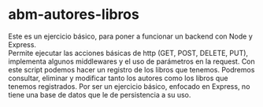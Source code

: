 # abm-autores-libros
Este es un ejercicio básico, para poner a funcionar un backend con Node y Express.  
Permite ejecutar las acciones básicas de http (GET, POST, DELETE, PUT), implementa algunos middlewares y el uso de parámetros en la request.
Con este script podemos hacer un registro de los libros que tenemos. Podremos consultar, eliminar y modificar tanto los autores como los libros que tenemos registrados.
Por ser un ejercicio básico, enfocado en Express, no tiene una base de datos que le de persistencia a su uso.
